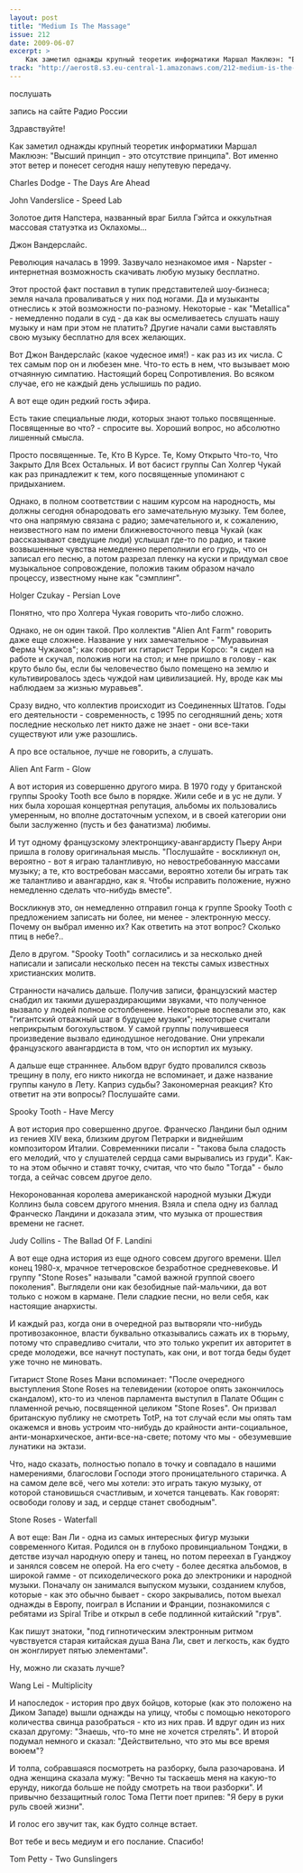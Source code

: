 ```yaml
---
layout: post
title: "Medium Is The Massage"
issue: 212
date: 2009-06-07
excerpt: >
    Как заметил однажды крупный теоретик информатики Маршал Маклюэн: "Высший принцип - это отсутствие принципа". Вот именно этот ветер и понесет сегодня нашу непутевую передачу.
track: "http://aerost8.s3.eu-central-1.amazonaws.com/212-medium-is-the-massage.mp3"
---
```


послушать

запись на сайте Радио России

Здравствуйте!

Как заметил однажды крупный теоретик информатики Маршал Маклюэн: "Высший принцип - это отсутствие принципа". Вот именно этот ветер и понесет сегодня нашу непутевую передачу.

Charles Dodge - The Days Are Ahead

John Vanderslice - Speed Lab

Золотое дитя Напстера, названный враг Билла Гэйтса и оккультная массовая статуэтка из Оклахомы...

Джон Вандерслайс.

Революция началась в 1999. Зазвучало незнакомое имя - Napster - интернетная возможность скачивать любую музыку бесплатно.

Этот простой факт поставил в тупик представителей шоу-бизнеса; земля начала проваливаться у них под ногами. Да и музыканты отнеслись к этой возможности по-разному. Некоторые - как "Metallica" - немедленно подали в суд - да как вы осмеливаетесь слушать нашу музыку и нам при этом не платить? Другие начали сами выставлять свою музыку бесплатно для всех желающих.

Вот Джон Вандерслайс (какое чудесное имя!) - как раз из их числа. С тех самым пор он и любезен мне. Что-то есть в нем, что вызывает мою отчаянную симпатию. Настоящий борец Сопротивления. Во всяком случае, его не каждый день услышишь по радио.

А вот еще один редкий гость эфира.

Есть такие специальные люди, которых знают только посвященные. Посвященные во что? - спросите вы. Хороший вопрос, но абсолютно лишенный смысла.

Просто посвященные. Те, Кто В Курсе. Те, Кому Открыто Что-то, Что Закрыто Для Всех Остальных. И вот басист группы Can Холгер Чукай как раз принадлежит к тем, кого посвященные упоминают с придыханием.

Однако, в полном соответствии с нашим курсом на народность, мы должны сегодня обнародовать его замечательную музыку. Тем более, что она напрямую связана с радио; замечательного и, к сожалению, неизвестного нам по имени ближневосточного певца Чукай (как рассказывают сведущие люди) услышал где-то по радио, и такие возвышенные чувства немедленно переполнили его грудь, что он записал его песню, а потом разрезал пленку на куски и придумал свое музыкальное сопровождение, положив таким образом начало процессу, известному ныне как "сэмплинг".

Holger Czukay - Persian Love

Понятно, что про Холгера Чукая говорить что-либо сложно.

Однако, не он один такой. Про коллектив "Alien Ant Farm" говорить даже еще сложнее. Название у них замечательное - "Муравьиная Ферма Чужаков"; как говорит их гитарист Терри Корсо: "я сидел на работе и скучал, положив ноги на стол; и мне пришло в голову - как круто было бы, если бы человечество было помещено на землю и культивировалось здесь чуждой нам цивилизацией. Ну, вроде как мы наблюдаем за жизнью муравьев".

Сразу видно, что коллектив происходит из Соединенных Штатов. Годы его деятельности - современность, с 1995 по сегодняшний день; хотя последние несколько лет никто даже не знает - они все-таки существуют или уже разошлись.

А про все остальное, лучше не говорить, а слушать.

Alien Ant Farm - Glow

А вот история из совершенно другого мира. В 1970 году у британской группы Spooky Tooth все было в порядке. Жили себе и в ус не дули. У них была хорошая концертная репутация, альбомы их пользовались умеренным, но вполне достаточным успехом, и в своей категории они были заслуженно (пусть и без фанатизма) любимы.

И тут одному французскому электронщику-авангардисту Пьеру Анри пришла в голову оригинальная мысль. "Послушайте - воскликнул он, вероятно - вот я играю талантливую, но невостребованную массами музыку; а те, кто востребован массами, вероятно хотели бы играть так же талантливо и авангардно, как я. Чтобы исправить положение, нужно немедленно сделать что-нибудь вместе".

Воскликнув это, он немедленно отправил гонца к группе Spooky Tooth с предложением записать ни более, ни менее - электронную мессу. Почему он выбрал именно их? Как ответить на этот вопрос? Сколько птиц в небе?..

Дело в другом. "Spooky Tooth" согласились и за несколько дней написали и записали несколько песен на тексты самых известных христианских молитв.

Странности начались дальше. Получив записи, французский мастер снабдил их такими душераздирающими звуками, что полученное вызвало у людей полное остолбенение. Некоторые воспевали это, как "гигантский отважный шаг в будущее музыки"; некоторые считали неприкрытым богохульством. У самой группы получившееся произведение вызвало единодушное негодование. Они упрекали французского авангардиста в том, что он испортил их музыку.

А дальше еще странннее. Альбом вдруг будто провалился сквозь трещину в полу, его никто никогда не вспоминает, и даже название группы кануло в Лету. Каприз судьбы? Закономерная реакция? Кто ответит на эти вопросы? Послушайте сами.

Spooky Tooth - Have Mercy

А вот история про совершенно другое. Франческо Ландини был одним из гениев XIV века, близким другом Петрарки и виднейшим композитором Италии. Современники писали - "такова была сладость его мелодий, что у слушателей сердца сами вырывались из груди". Как-то на этом обычно и ставят точку, считая, что что было "Тогда" - было тогда, а сейчас совсем другое дело.

Некоронованная королева американской народной музыки Джуди Коллинз была совсем другого мнения. Взяла и спела одну из баллад Франческо Ландини и доказала этим, что музыка от прошествия времени не гаснет.

Judy Collins - The Ballad Of F. Landini

А вот еще одна история из еще одного совсем другого времени. Шел конец 1980-х, мрачное тетчеровское безработное средневековье. И группу "Stone Roses" называли "самой важной группой своего поколения". Выглядели они как безобидные пай-мальчики, да вот только с ножом в кармане. Пели сладкие песни, но вели себя, как настоящие анархисты.

И каждый раз, когда они в очередной раз вытворяли что-нибудь противозаконное, власти буквально отказывались сажать их в тюрьму, потому что справедливо считали, что это только укрепит их авторитет в среде молодежи, все начнут поступать, как они, и вот тогда беды будет уже точно не миновать.

Гитарист Stone Roses Мани вспоминает: "После очередного выступления Stone Roses на телевидении (которое опять закончилось скандалом), кто-то из членов парламента выступил в Палате Общин с пламенной речью, посвященной целиком "Stone Roses". Он призвал британскую публику не смотреть TotP, на тот случай если мы опять там окажемся и вновь устроим что-нибудь до крайности анти-социальное, анти-монархическое, анти-все-на-свете; потому что мы - обезумевшие лунатики на эктази.

Что, надо сказать, полностью попало в точку и совпадало в нашими намерениями, благослови Господи этого проницательного старичка. А на самом деле всё, чего мы хотели: это играть такую музыку, от которой становишься счастливым, и хочется танцевать. Как говорят: освободи голову и зад, и сердце станет свободным".

Stone Roses - Waterfall

А вот еще: Ван Ли - одна из самых интересных фигур музыки современного Китая. Родился он в глубоко провинциальном Тонджи, в детстве изучал народную оперу и танец, но потом переехал в Гуанджоу и занялся совсем не оперой. На его счету - более десятка альбомов, в широкой гамме - от психоделического рока до электроники и народной музыки. Поначалу он занимался выпуском музыки, созданием клубов, которые - как это обычно бывает - скоро закрывались, потом выехал однажды в Европу, поиграл в Испании и Франции, познакомился с ребятами из Spiral Tribe и открыл в себе подлинной китайский "грув".

Как пишут знатоки, "под гипнотическим электронным ритмом чувствуется старая китайская душа Вана Ли, свет и легкость, как будто он жонглирует пятью элементами".

Ну, можно ли сказать лучше?

Wang Lei - Multiplicity

И напоследок - история про двух бойцов, которые (как это положено на Диком Западе) вышли однажды на улицу, чтобы с помощью некоторого количества свинца разобраться - кто из них прав. И вдруг один из них сказал другому: "Знаешь, что-то мне не хочется стрелять". И второй подумал немного и сказал: "Действительно, что это мы все время воюем"?

И толпа, собравшаяся посмотреть на разборку, была разочарована. И одна женщина сказала мужу: "Вечно ты таскаешь меня на какую-то ерунду, никогда больше не пойду смотреть на твои разборки". И привычно беззащитный голос Тома Петти поет припев: "Я беру в руки руль своей жизни".

И голос его звучит так, как будто солнце встает.

Вот тебе и весь медиум и его послание. Спасибо!

Tom Petty - Two Gunslingers
